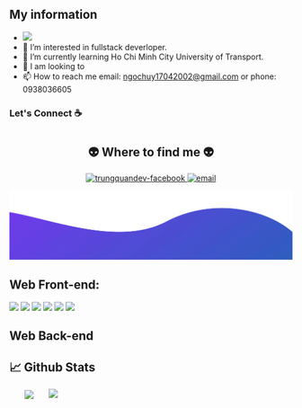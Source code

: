 
## My information
- <img src="https://komarev.com/ghpvc/?username=nguyenhuy174&color=blue">
- 👀 I’m interested in fullstack deverloper.
- 🌱 I’m currently learning Ho Chi Minh City University of Transport.
- 💞️ I am looking to 
- 📫 How to reach me email: ngochuy17042002@gmail.com or phone: 0938036605

### Let's Connect :coffee:
#
<h2 align="center">👽 Where to find me 👽</h2>

<div align="center">
  <a href="https://www.facebook.com/ng.ng.huy35" target="blank">
    <img src="https://img.icons8.com/bubbles/100/000000/facebook-new.png" alt="trungquandev-facebook" />
  </a>
  <a href="mailto:ngochuy17042002@gmail.com" target="top">
    <img src="https://img.icons8.com/bubbles/100/000000/apple-mail.png" alt="email" />
  </a>
</div>

![alt text](./images/bottom.svg)



## Web Front-end:

<img src="https://img.shields.io/badge/javascript-%23323330.svg?style=for-the-badge&logo=javascript&logoColor=%23F7DF1E"> 
<img src="https://img.shields.io/badge/react-%2320232a.svg?style=for-the-badge&logo=react&logoColor=%2361DAFB"> 
<img src="https://img.shields.io/badge/typescript-%23007ACC.svg?style=for-the-badge&logo=typescript&logoColor=white">   

<img src="https://img.shields.io/badge/html5-%23E34F26.svg?style=for-the-badge&logo=html5&logoColor=white"> 
<img src="https://img.shields.io/badge/css3-%231572B6.svg?style=for-the-badge&logo=css3&logoColor=white"> 
<img src="https://img.shields.io/badge/tailwindcss-%2338B2AC.svg?style=for-the-badge&logo=tailwind-css&logoColor=white">

## Web Back-end

## 📈 Github Stats

<div align=center>
  <a href="#" title="Nguyễn Ngọc Huy">
    <img width="315" align="center" src="https://github-readme-stats.vercel.app/api/top-langs/?username=nguyenhuy174&hide=c%23,powershell,Mathematica,Ruby,Html,C,C++,PHP,Objective-C,Objective-C%2b%2b,Cuda&title_color=61dafb&text_color=ffffff&icon_color=61dafb&bg_color=20232a&langs_count=8&layout=compact&border_color=61dafb&hide_border=true" />
  </a>
  <a href="#" title="Nguyễn Ngọc Huy">
    <img align="right" width="434" src="https://github-readme-stats.vercel.app/api?username=nguyenhuy174&show_icons=true&theme=react&border_color=61dafb&hide_border=true" />
  </a>
</div>
